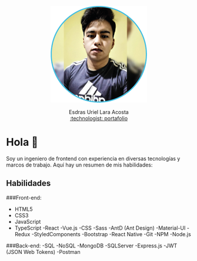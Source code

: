 <p width="250" align="center">
  <img src="profilePicture.png" alt="Mi Foto">
</p>

<p width="250" align="center">
 Esdras Uriel Lara Acosta <br/>
 <a href="https://portafolio-uriellara.netlify.app/">
:technologist: portafolio
</a>

</p>

# Hola 👋

Soy un ingeniero de frontend con experiencia en diversas tecnologías y marcos de trabajo. Aquí hay un resumen de mis habilidades:

## Habilidades

###Front-end:
- HTML5
- CSS3
- JavaScript
- TypeScript
-React
-Vue.js
-CSS
-Sass
-AntD (Ant Design)
-Material-UI
-Redux
-StyledComponents
-Bootstrap
-React Native
-Git
-NPM
-Node.js 

###Back-end:
-SQL
-NoSQL
-MongoDB
-SQLServer
-Express.js
-JWT (JSON Web Tokens)
-Postman
